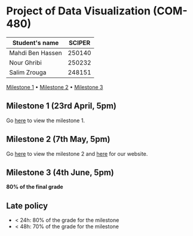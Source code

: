 # Project of Data Visualization (COM-480)

| Student's name | SCIPER |
| -------------- | ------ |
| Mahdi Ben Hassen| 250140 |
| Nour Ghribi| 250232 |
| Salim Zrouga| 248151 |

[Milestone 1](#milestone-1) • [Milestone 2](#milestone-2) • [Milestone 3](#milestone-3)

## Milestone 1 (23rd April, 5pm)

Go [here](./Milestones/Milestone1.md) to view the milestone 1.

## Milestone 2 (7th May, 5pm)

Go [here](./Milestones/Milestone2.md) to view the milestone 2 and [here](https://com-480-data-visualization.github.io/data-visualization-project-2021-mns/website/) for our website.

## Milestone 3 (4th June, 5pm)

**80% of the final grade**

## Late policy
- < 24h: 80% of the grade for the milestone
- < 48h: 70% of the grade for the milestone

